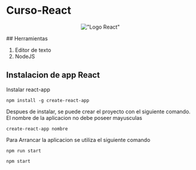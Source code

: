 # Curso-React

<div style="text-align: center">

!["Logo React"](https://logos-download.com/wp-content/uploads/2016/09/React_logo_wordmark.png)

</div>
## Herramientas

1. Editor de texto
2. NodeJS

## Instalacion de app React

Instalar react-app

```
npm install -g create-react-app
```

Despues de instalar, se puede crear el proyecto con el siguiente comando. El nombre de la aplicacion no debe poseer mayusculas

```
create-react-app nombre
```

Para Arrancar la aplicacion se utiliza el siguiente comando

```
npm run start
```

```
npm start
```
